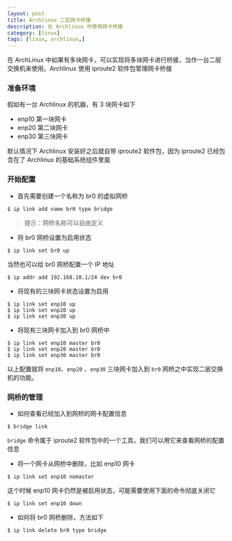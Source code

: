 ```yaml
---
layout: post
title: Archlinux 二层网卡桥接
description: 在 Archlinux 中使用网卡桥接
category: [linux]
tags: [linux, archlinux,]
---
```


在 ArchLinux 中如果有多块网卡，可以实现将多块网卡进行桥接，当作一台二层交换机来使用。Archlinux 使用 iproute2 软件包管理网卡桥接

### 准备环境

假如有一台 Archlinux 的机器，有 3 块网卡如下

* enp10 第一块网卡
* enp20 第二块网卡
* enp30 第三块网卡

默认情况下 Archlinux 安装好之后就自带 iproute2 软件包，因为 iproute2 已经包含在了 Archlinux 的基础系统组件里面

### 开始配置

* 首先需要创建一个名称为 br0 的虚拟网桥

```
$ ip link add name br0 type bridge
```

> 提示：网桥名称可以自由定义

* 将 br0 网桥设置为启用状态

```
$ ip link set br0 up
```

当然也可以给 br0 网桥配置一个 IP 地址

```
$ ip addr add 192.168.10.1/24 dev br0
```

* 将现有的三块网卡状态设置为启用

```
$ ip link set enp10 up
$ ip link set enp20 up
$ ip link set enp30 up
```

* 将现有三块网卡加入到 br0 网桥中

```
$ ip link set enp10 master br0
$ ip link set enp20 master br0
$ ip link set enp30 master br0
```

以上配置就将 `enp10`、`enp20` 、`enp30` 三块网卡加入到 `br0` 网桥之中实现二层交换机的功能。

### 网桥的管理

* 如何查看已经加入到网桥的网卡配置信息

```
$ bridge link
```

`bridge` 命令属于 iproute2 软件包中的一个工具，我们可以用它来查看网桥的配置信息

* 将一个网卡从网桥中删除，比如 enp10 网卡

```
$ ip link set enp10 nomaster
```

这个时候 enp10 网卡仍然是被启用状态，可能需要使用下面的命令彻底关闭它

```
$ ip link set enp10 down
```

* 如何将 br0 网桥删除，方法如下

```
$ ip link delete br0 type bridge
```

